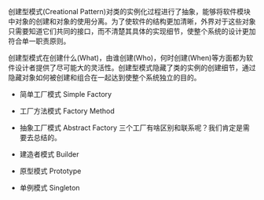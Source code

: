 创建型模式(Creational Pattern)对类的实例化过程进行了抽象，能够将软件模块中对象的创建和对象的使用分离。为了使软件的结构更加清晰，外界对于这些对象只需要知道它们共同的接口，而不清楚其具体的实现细节，使整个系统的设计更加符合单一职责原则。

创建型模式在创建什么(What)，由谁创建(Who)，何时创建(When)等方面都为软件设计者提供了尽可能大的灵活性。创建型模式隐藏了类的实例的创建细节，通过隐藏对象如何被创建和组合在一起达到使整个系统独立的目的。 

* 简单工厂模式 Simple Factory
* 工厂方法模式 Factory Method
* 抽象工厂模式 Abstract Factory
三个工厂有啥区别和联系呢？我们肯定是需要去总结的。

* 建造者模式 Builder
* 原型模式 Prototype
* 单例模式 Singleton
